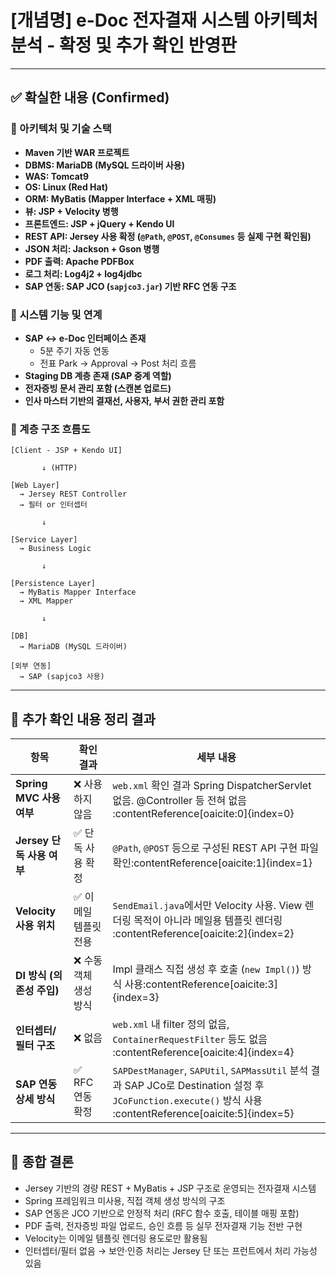 # [개념명] e-Doc 전자결재 시스템 아키텍처 분석 - 확정 및 추가 확인 반영판

---

## ✅ 확실한 내용 (Confirmed)

### 📌 아키텍처 및 기술 스택
- **Maven 기반 WAR 프로젝트**
- **DBMS: MariaDB (MySQL 드라이버 사용)**
- **WAS: Tomcat9**
- **OS: Linux (Red Hat)**
- **ORM: MyBatis (Mapper Interface + XML 매핑)**
- **뷰: JSP + Velocity 병행**
- **프론트엔드: JSP + jQuery + Kendo UI**
- **REST API: Jersey 사용 확정 (`@Path`, `@POST`, `@Consumes` 등 실제 구현 확인됨)**
- **JSON 처리: Jackson + Gson 병행**
- **PDF 출력: Apache PDFBox**
- **로그 처리: Log4j2 + log4jdbc**
- **SAP 연동: SAP JCO (`sapjco3.jar`) 기반 RFC 연동 구조**

### 📌 시스템 기능 및 연계
- **SAP ↔ e-Doc 인터페이스 존재**
  - 5분 주기 자동 연동
  - 전표 Park → Approval → Post 처리 흐름
- **Staging DB 계층 존재 (SAP 중계 역할)**
- **전자증빙 문서 관리 포함 (스캔본 업로드)**
- **인사 마스터 기반의 결재선, 사용자, 부서 권한 관리 포함**

### 📌 계층 구조 흐름도

```
[Client - JSP + Kendo UI]

       ↓ (HTTP)

[Web Layer]
  → Jersey REST Controller
  → 필터 or 인터셉터

       ↓

[Service Layer]
  → Business Logic

       ↓

[Persistence Layer]
  → MyBatis Mapper Interface
  → XML Mapper

       ↓

[DB]
  → MariaDB (MySQL 드라이버)

[외부 연동]
  → SAP (sapjco3 사용)
```

---

## 🔄 추가 확인 내용 정리 결과

| 항목 | 확인 결과 | 세부 내용 |
|------|-----------|-----------|
| **Spring MVC 사용 여부** | ❌ 사용하지 않음 | `web.xml` 확인 결과 Spring DispatcherServlet 없음. @Controller 등 전혀 없음&#8203;:contentReference[oaicite:0]{index=0} |
| **Jersey 단독 사용 여부** | ✅ 단독 사용 확정 | `@Path`, `@POST` 등으로 구성된 REST API 구현 파일 확인&#8203;:contentReference[oaicite:1]{index=1} |
| **Velocity 사용 위치** | ✅ 이메일 템플릿 전용 | `SendEmail.java`에서만 Velocity 사용. View 렌더링 목적이 아니라 메일용 템플릿 렌더링&#8203;:contentReference[oaicite:2]{index=2} |
| **DI 방식 (의존성 주입)** | ❌ 수동 객체 생성 방식 | Impl 클래스 직접 생성 후 호출 (`new Impl()`) 방식 사용&#8203;:contentReference[oaicite:3]{index=3} |
| **인터셉터/필터 구조** | ❌ 없음 | `web.xml` 내 filter 정의 없음, `ContainerRequestFilter` 등도 없음&#8203;:contentReference[oaicite:4]{index=4} |
| **SAP 연동 상세 방식** | ✅ RFC 연동 확정 | `SAPDestManager`, `SAPUtil`, `SAPMassUtil` 분석 결과 SAP JCo로 Destination 설정 후 `JCoFunction.execute()` 방식 사용&#8203;:contentReference[oaicite:5]{index=5} |

---

## 🧠 종합 결론

- Jersey 기반의 경량 REST + MyBatis + JSP 구조로 운영되는 전자결재 시스템
- Spring 프레임워크 미사용, 직접 객체 생성 방식의 구조
- SAP 연동은 JCO 기반으로 안정적 처리 (RFC 함수 호출, 테이블 매핑 포함)
- PDF 출력, 전자증빙 파일 업로드, 승인 흐름 등 실무 전자결재 기능 전반 구현
- Velocity는 이메일 템플릿 렌더링 용도로만 활용됨
- 인터셉터/필터 없음 → 보안·인증 처리는 Jersey 단 또는 프런트에서 처리 가능성 있음

